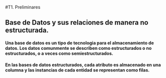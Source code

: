 #T1. Preliminares

## Base de Datos y sus relaciones de manera no estructurada. 

#### Una base de datos es un tipo de tecnologia para el almacenamiento de datos. Los datos comunmente se describen como estructurados o no estructurados, o a veces como semiestructurados.

#### En las bases de datos estructurados, cada atributo es almacenado en una columna y las instancias de cada entidad se representan como filas.
